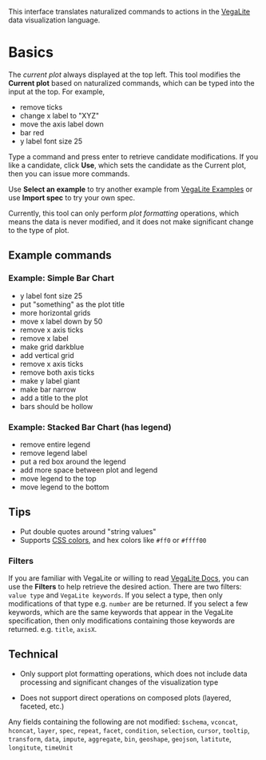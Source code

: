This interface translates naturalized commands to actions in the [VegaLite] data visualization language.

# Basics

The *current plot* always displayed at the top left.
This tool modifies the **Current plot** based on naturalized commands,
which can be typed into the input at the top. For example,

* remove ticks
* change x label to "XYZ"
* move the axis label down
* bar red
* y label font size 25

Type a command and press enter to retrieve candidate modifications.
If you like a candidate, click **Use**, which sets the candidate as the Current plot,
then you can issue more commands.

Use **Select an example** to try another example from [VegaLite Examples] or use **Import spec** to try your own spec.

Currently, this tool can only perform *plot formatting* operations, which means the data is never modified,
and it does not make significant change to the type of plot.

## Example commands

### Example: Simple Bar Chart
* y label font size 25
* put "something" as the plot title
* more horizontal grids
* move x label down by 50
* remove x axis ticks
* remove x label
* make grid darkblue
* add vertical grid
* remove x axis ticks
* remove both axis ticks
* make y label giant
* make bar narrow
* add a title to the plot
* bars should be hollow

### Example: Stacked Bar Chart (has legend)
* remove entire legend
* remove legend label
* put a red box around the legend
* add more space between plot and legend
* move legend to the top
* move legend to the bottom


## Tips

* Put double quotes around "string values"
* Supports [CSS colors], and hex colors like `#ff0` or `#ffff00`

### Filters
If you are familiar with VegaLite or willing to read [VegaLite Docs], you can use the **Filters** to help retrieve the desired action. There are two filters: `value type` and `VegaLite keywords`. If you select a type, then only modifications of that type e.g. `number` are be returned. If you select a few keywords, which are the same keywords that appear in the VegaLite specification, then only modifications containing those keywords are returned. e.g. `title`, `axisX`.


## Technical

* Only support plot formatting operations, which does not include data processing and significant changes of the visualization type

* Does not support direct operations on composed plots (layered, faceted, etc.)

Any fields containing the following are not modified: `$schema`,
    `vconcat`, `hconcat`, `layer`, `spec`, `repeat`, `facet`,
    `condition`, `selection`, `cursor`, `tooltip`,
    `transform`, `data`,
    `impute`, `aggregate`, `bin`,
    `geoshape`, `geojson`, `latitute`, `longitute`,
    `timeUnit`

[VegaLite]: https://vega.github.io/vega-lite/
[VegaLite Examples]: https://vega.github.io/vega-lite/examples/.
[VegaLite Docs]: https://vega.github.io/vega-lite/docs/

[CSS Colors]: https://www.w3schools.com/cssref/css_colors.asp
